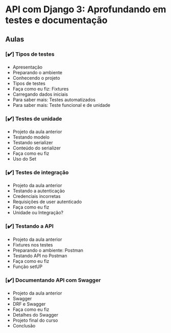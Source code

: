 # API com Django 3: Aprofundando em testes e documentação

## Aulas

### [:heavy_check_mark:] Tipos de testes
* Apresentação
* Preparando o ambiente
* Conhecendo o projeto
* Tipos de testes
* Faça como eu fiz: Fixtures
* Carregando dados iniciais
* Para saber mais: Testes automatizados
* Para saber mais: Teste funcional e de unidade

### [:heavy_check_mark:] Testes de unidade
* Projeto da aula anterior
* Testando modelo
* Testando serializer
* Conteúdo do serializer
* Faça como eu fiz
* Uso do Set

### [:heavy_check_mark:] Testes de integração
* Projeto da aula anterior
* Testando a autenticação
* Credenciais incorretas
* Requisições de user autenticado
* Faça como eu fiz
* Unidade ou Integração?

### [:heavy_check_mark:] Testando a API
* Projeto da aula anterior
* Fixtures nos testes
* Preparando o ambiente: Postman
* Testando API no Postman
* Faça como eu fiz
* Função setUP

### [:heavy_check_mark:] Documentando API com Swagger
* Projeto da aula anterior
* Swagger
* DRF e Swagger
* Faça como eu fiz
* Detalhes do Swagger
* Projeto final do curso
* Conclusão
